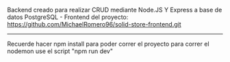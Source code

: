Backend creado para realizar CRUD mediante Node.JS Y Express a base de datos PostgreSQL -
Frontend del proyecto: https://github.com/MichaelRomero96/solid-store-frontend.git

----------------------------------
Recuerde hacer npm install para poder correr el proyecto
para correr el nodemon use el script "npm run dev"
